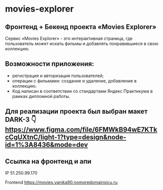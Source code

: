 # movies-explorer

## Фронтенд + Бекенд проекта «Movies Explorer»

Сервис «Movies Explorer» - это интерактивная страница, где пользователь может искать фильмы и добавлять понравившиеся в свою коллекцию.

## Возможности приложения:

- регистрация и авторизация пользователей;
- операции с фильмами: создание и удаление, добавление в коллекцию.
- Код написан в соответствии со стандартами Яндекс Практикума в рамках дипломной работы.

## Для реализации проекта был выбран макет DARK-3 👇 https://www.figma.com/file/6FMWkB94wE7KTkcCgUXtnC/light-1?type=design&node-id=1%3A8436&mode=dev

## Ccылка на фронтенд и апи

IP 51.250.99.170

Frontend https://movies.yanika90.nomoredomainsicu.ru
